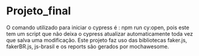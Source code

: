 # Projeto_final

O comando utilizado para iniciar o cypress é : npm run cy:open, pois este tem um script que não deixa o cypress atualizar automaticamente toda vez que 
salva uma modificação.
Este projeto faz uso das bibliotecas faker.js, fakerBR.js, js-brasil e os reports são gerados por mochawesome.
